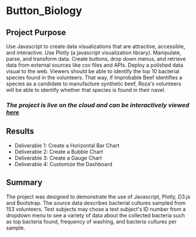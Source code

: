 # Button_Biology

## Project Purpose
Use Javascript to create data visualizations that are attractive, accessible, and interactive. Use Plotly (a javascript visualization library). Manipulate, parse, and transform data. Create buttons, drop down menus, and retrieve data from external sources like csv files and APIs. Deploy a polished data visual to the web. Viewers should be able to identify the top 10 bacterial species found in the volunteers. That way, if Improbable Beef identifies a species as a candidate to manufacture synthetic beef, Roza's volunteers will be able to identify whether that species is found in their navel. 

### *The project is live on the cloud and can be interactively viewed **[here](https://angienoelhaverly.github.io/Button_Biology/)***


## Results
* Deliverable 1: Create a Horizontal Bar Chart
* Deliverable 2: Create a Bubble Chart
* Deliverable 3: Create a Gauge Chart
* Deliverable 4: Customize the Dashboard

## Summary
The project was designed to demonstrate the use of Javascript, Plotly, D3.js and Bootstrap. The source data describes bacterial cultures sampled from 153 volunteers. Test subjects may chose a test subject's ID number from a dropdown menu to see a variety of data about the collected bacteria such as top bacteria found, frequency of washing, and bacteria cultures per sample. 
